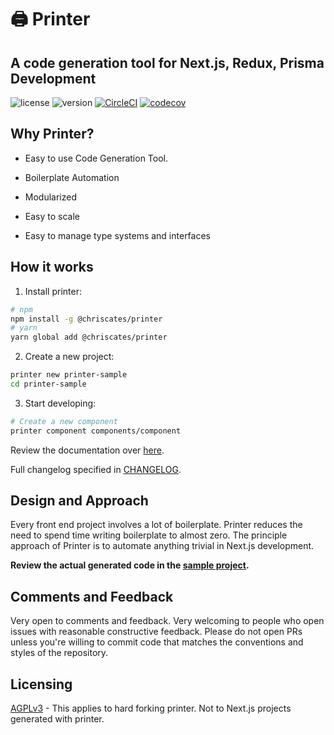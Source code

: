 # 🖨️ Printer

## A code generation tool for Next.js, Redux, Prisma Development

![license](https://img.shields.io/badge/license-AGPLv3-blue.svg)
![version](https://img.shields.io/badge/version-1.4.2-blue.svg)
[![CircleCI](https://circleci.com/gh/ChrisCates/Printer.svg?style=svg)](https://circleci.com/gh/ChrisCates/Printer)
[![codecov](https://codecov.io/gh/chriscates/printer/branch/master/graph/badge.svg)](https://codecov.io/gh/chriscates/printer)

## Why Printer?

- Easy to use Code Generation Tool.

- Boilerplate Automation

- Modularized

- Easy to scale

- Easy to manage type systems and interfaces

## How it works

1. Install printer:

```bash
# npm
npm install -g @chriscates/printer
# yarn
yarn global add @chriscates/printer
```

2. Create a new project:

```bash
printer new printer-sample
cd printer-sample
```

3. Start developing:

```bash
# Create a new component
printer component components/component
```

Review the documentation over [here](https://printer.chriscates.ca/docs).

Full changelog specified in [CHANGELOG](./CHANGELOG.md).

## Design and Approach

Every front end project involves a lot of boilerplate. Printer reduces the need to spend time writing boilerplate to almost zero. The principle approach of Printer is to automate anything trivial in Next.js development.

**Review the actual generated code in the [sample project](./example).**

## Comments and Feedback

Very open to comments and feedback. Very welcoming to people who open issues with reasonable constructive feedback. Please do not open PRs unless you're willing to commit code that matches the conventions and styles of the repository.

## Licensing

[AGPLv3](./LICENSE) - This applies to hard forking printer. Not to Next.js projects generated with printer.